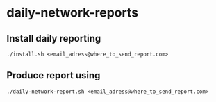 # daily-network-reports
 
## Install daily reporting 

```
./install.sh <email_adress@where_to_send_report.com>
```

## Produce report using 

```
./daily-network-report.sh <email_adress@where_to_send_report.com>
```